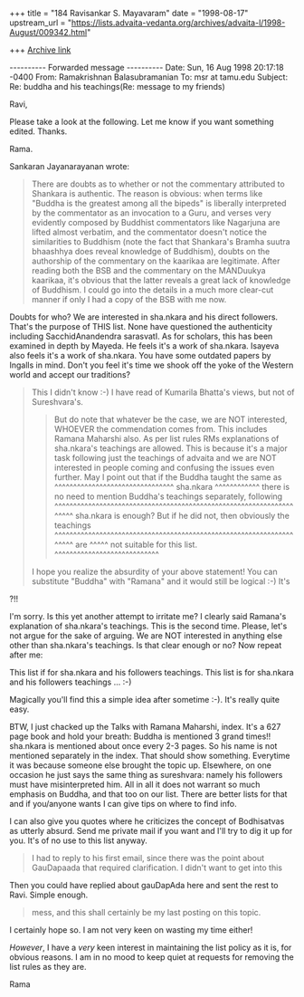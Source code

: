 +++
title = "184 Ravisankar S. Mayavaram"
date = "1998-08-17"
upstream_url = "https://lists.advaita-vedanta.org/archives/advaita-l/1998-August/009342.html"

+++
[Archive link](https://lists.advaita-vedanta.org/archives/advaita-l/1998-August/009342.html)

---------- Forwarded message ----------
Date: Sun, 16 Aug 1998 20:17:18 -0400
From: Ramakrishnan Balasubramanian <ramakris at erols.com>
To: msr at tamu.edu
Subject: Re: buddha and his teachings(Re: message to my friends)

Ravi,

Please take a look at the following. Let me know if you want something
edited. Thanks.

Rama.

Sankaran Jayanarayanan wrote:

> There are doubts as to whether or not the commentary attributed to
> Shankara is authentic. The reason is obvious: when terms like "Buddha is
> the greatest among all the bipeds" is liberally interpreted by the
> commentator as an invocation to a Guru, and verses very evidently
> composed by Buddhist commentators like Nagarjuna are lifted almost
> verbatim, and the commentator doesn't notice the similarities to
> Buddhism (note the fact that Shankara's Bramha suutra bhaashhya does
> reveal knowledge of Buddhism), doubts on the authorship of the
> commentary on the kaarikaa are legitimate. After reading both the BSB
> and the commentary on the MANDuukya kaarikaa, it's obvious that the
> latter reveals a great lack of knowledge of Buddhism. I could go into
> the details in a much more clear-cut manner if only I had a copy of the
> BSB with me now.

Doubts for who? We are interested in sha.nkara and his direct followers.
That's the purpose of THIS list. None have questioned the authenticity
including SacchidAnandendra sarasvatI. As for scholars, this has been
examined in depth by Mayeda. He feels it's a work of sha.nkara. Isayeva
also feels it's a work of sha.nkara. You have some outdated papers by
Ingalls in mind. Don't you feel it's time we shook off the yoke of the
Western world and accept our traditions?

> This I didn't know :-) I have read of Kumarila Bhatta's views, but not
> of Sureshvara's.
>
> >But do note that whatever be the case, we are NOT interested, WHOEVER
> >the commendation comes from. This includes Ramana Maharshi also. As per
> >list rules RMs explanations of sha.nkara's teachings are allowed. This
> >is because it's a major task following just the teachings of advaita
> and
> >we are NOT interested in people coming and confusing the issues even
> >further. May I point out that if the Buddha taught the same as
>                                ^^^^^^^^^^^^^^^^^^^^^^^^^^^^^^^^
> > sha.nkara
> ^^^^^^^^^^^^
> >there is no need to mention Buddha's teachings separately, following
> ^^^^^^^^^^^^^^^^^^^^^^^^^^^^^^^^^^^^^^^^^^^^^^^^^^^^^^^^^^^^^^^^^^^^^
> >sha.nkara is enough? But if he did not, then obviously the teachings
> ^^^^^^^^^^^^^^^^^^^^^^^^^^^^^^^^^^^^^^^^^^^^^^^^^^^^^^^^^^^^^^^^^^^^^
> > are
> ^^^^^
> >not suitable for this list.
> ^^^^^^^^^^^^^^^^^^^^^^^^^^^^
>
> I hope you realize the absurdity of your above statement! You can
> substitute "Buddha" with "Ramana" and it would still be logical :-) It's

?!!

I'm sorry. Is this yet another attempt to irritate me? I clearly said
Ramana's explanation of sha.nkara's teachings. This is the second time.
Please, let's not argue for the sake of arguing. We are NOT interested
in anything else other than sha.nkara's teachings. Is that clear enough
or no? Now repeat after me:

This list if for sha.nkara and his followers teachings. This list is for
sha.nkara and his followers teachings ... :-)

Magically you'll find this a simple idea after sometime :-). It's really
quite easy.

BTW, I just chacked up the Talks with Ramana Maharshi, index. It's a 627
page book and hold your breath: Buddha is mentioned 3 grand times!!
sha.nkara is mentioned about once every 2-3 pages. So his name is not
mentioned separately in the index. That should show something. Everytime
it was because someone else brought the topic up. Elsewhere, on one
occasion he just says the same thing as sureshvara: namely his followers
must have misinterpreted him. All in all it does not warrant so much
emphasis on Buddha, and that too on our list. There are better lists for
that and if you/anyone wants I can give tips on where to find info.

I can also give you quotes where he criticizes the concept of
Bodhisatvas as utterly absurd. Send me private mail if you want and I'll
try to dig it up for you. It's of no use to this list anyway.

> I had to reply to his first email, since there was the point
about
> GauDapaada that required clarification. I didn't want to get into this

Then you could have replied about gauDapAda here and sent the rest to
Ravi.
Simple enough.

> mess, and this shall certainly be my last posting on this topic.

I certainly hope so. I am not very keen on wasting my time either!

_However_, I have a _very_ keen interest in maintaining the list policy
as it is, for obvious reasons. I am in no mood to keep quiet at requests
for removing the list rules as they are.

Rama

